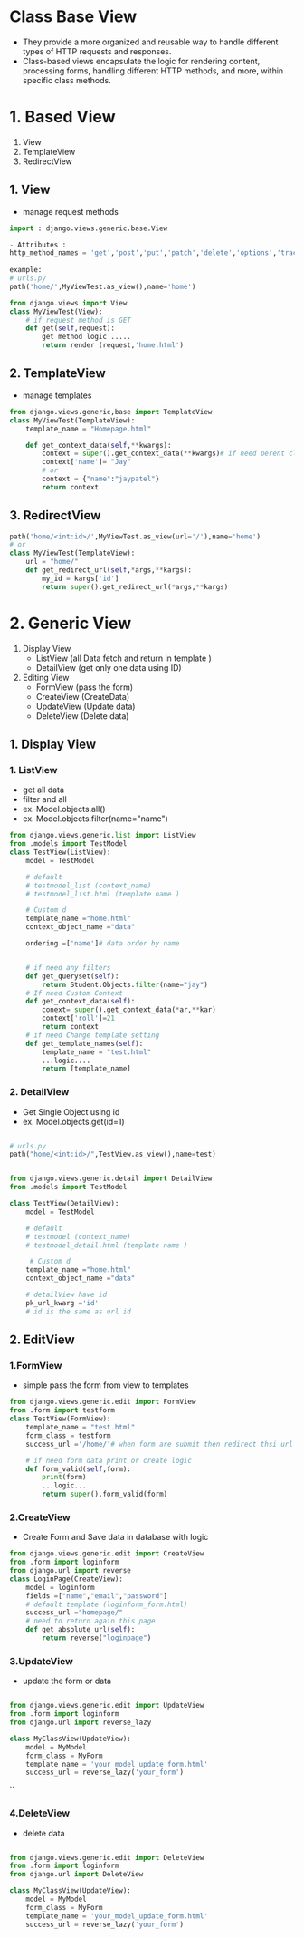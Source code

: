 # Class Base View
- They provide a more organized and reusable way to handle different types of HTTP requests and responses. 
- Class-based views encapsulate the logic for rendering content, processing forms, handling different HTTP methods, and more, within specific class methods.

# 1. Based View

1. View
2. TemplateView
3. RedirectView

## 1. View
- manage request methods
```py
import : django.views.generic.base.View

- Attributes :
http_method_names = 'get','post','put','patch','delete','options','trace'
 
example:
# urls.py
path('home/',MyViewTest.as_view(),name='home')

from django.views import View
class MyViewTest(View):
    # if request method is GET 
    def get(self,request):
        get method logic .....
        return render (request,'home.html')

```


## 2. TemplateView
- manage templates 
```py
from django.views.generic,base import TemplateView
class MyViewTest(TemplateView):
    template_name = "Homepage.html"

    def get_context_data(self,**kwargs):
        context = super().get_context_data(**kwargs)# if need perent class context
        context['name']= "Jay"
        # or
        context = {"name":"jaypatel"}
        return context

```

## 3. RedirectView


```py
path('home/<int:id>/',MyViewTest.as_view(url='/'),name='home')
# or
class MyViewTest(TemplateView):
    url = "home/"
    def get_redirect_url(self,*args,**kargs):
        my_id = kargs['id']
        return super().get_redirect_url(*args,**kargs)
```


# 2. Generic View 

1. Display View
    - ListView (all Data fetch and return in template )
    - DetailView (get only one data using ID)
2. Editing View
    - FormView (pass the form)
    - CreateView (CreateData)
    - UpdateView (Update data)
    - DeleteView (Delete data)


## 1. Display View 
### 1. ListView
- get all data 
- filter and all 
- ex. Model.objects.all()
- ex. Model.objects.filter(name="name")
```py
from django.views.generic.list import ListView
from .models import TestModel
class TestView(ListView):
    model = TestModel

    # default
    # testmodel_list (context_name)
    # testmodel_list.html (template name )

    # Custom d
    template_name ="home.html"
    context_object_name ="data"

    ordering =['name']# data order by name 


    # if need any filters
    def get_queryset(self):
        return Student.Objects.filter(name="jay")
    # If need Custom Context
    def get_context_data(self):
        conext= super().get_context_data(*ar,**kar)
        context['roll']=21
        return context
    # if need Change template setting
    def get_template_names(self):
        template_name = "test.html"
        ...logic....
        return [template_name]
``` 
### 2.  DetailView
- Get Single Object using id 
- ex. Model.objects.get(id=1)
```py

# urls.py
path("home/<int:id>/",TestView.as_view(),name=test)


from django.views.generic.detail import DetailView
from .models import TestModel

class TestView(DetailView):
    model = TestModel

    # default
    # testmodel (context_name)
    # testmodel_detail.html (template name )

     # Custom d
    template_name ="home.html"
    context_object_name ="data"

    # detailView have id 
    pk_url_kwarg ='id'
    # id is the same as url id 
```




## 2. EditView

### 1.FormView
- simple pass the form from view to templates
```py
from django.views.generic.edit import FormView
from .form import testform
class TestView(FormView):
    template_name = "test.html"
    form_class = testform
    success_url ='/home/'# when form are submit then redirect thsi url 

    # if need form data print or create logic 
    def form_valid(self,form):
        print(form)
        ...logic...
        return super().form_valid(form)
```
### 2.CreateView
- Create Form and Save data in database with logic

```py
from django.views.generic.edit import CreateView
from .form import loginform
from django.url import reverse
class LoginPage(CreateView):
    model = loginform
    fields =["name","email","password"]
    # default template (loginform_form.html)
    success_url ="homepage/"
    # need to return again this page
    def get_absolute_url(self):
        return reverse("loginpage")
```
### 3.UpdateView
- update the form or data 

```py

from django.views.generic.edit import UpdateView
from .form import loginform
from django.url import reverse_lazy

class MyClassView(UpdateView):
    model = MyModel
    form_class = MyForm
    template_name = 'your_model_update_form.html'
    success_url = reverse_lazy('your_form')
```



``
### 4.DeleteView
- delete data 

```py

from django.views.generic.edit import DeleteView
from .form import loginform
from django.url import DeleteView

class MyClassView(UpdateView):
    model = MyModel
    form_class = MyForm
    template_name = 'your_model_update_form.html'
    success_url = reverse_lazy('your_form')
```













